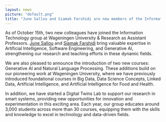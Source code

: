 ```yaml
---
layout: news
picture: "default.png"
title: "June Sallou and Siamak Farshidi are new members of the Information Technology group at Wageningen University "
---
```


As of October 15th, two new colleagues have joined the Information Technology group at Wageningen University & Research as Assistant Professors. [June Sallou](https://june.sallou.org/) and [Siamak Farshidi](https://siamakfarshidi.nl/) bring valuable expertise in Artificial Intelligence, Software Engineering, and Generative AI, strengthening our research and teaching efforts in these dynamic fields.

We are also pleased to announce the introduction of two new courses: Generative AI and Natural Language Processing. These additions build on our pioneering work at Wageningen University, where we have previously introduced foundational courses in Big Data, Data Science Concepts, Linked Data, Artificial Intelligence, and Artificial Intelligence for Food and Health.

In addition, we have started a Digital Twins Lab to support our research in smart systems, providing new opportunities for innovation and experimentation in this exciting area. Each year, our group educates around 3,000 students across more than 30 courses, equipping them with the skills and knowledge to excel in technology and data-driven fields.
